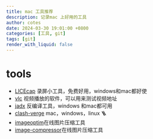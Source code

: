 ```yaml
---
title: mac 工具推荐
description: 记录mac 上好用的工具
author: cotes
date: 2024-03-30 19:01:00 +0800
categories: [工具, git]
tags: [git]
render_with_liquid: false
---
```

# tools
- [LICEcap](https://www.cockos.com/licecap/) 录屏小工具，免费好用，windows和mac都好使
- [vlc](https://www.videolan.org/) 视频播放的软件，可以用来测试视频地址
- [jadx](https://github.com/skylot/jadx) 反编译工具，windows 和mac都可用
- [clash-verge](https://github.com/zzzgydi/clash-verge) mac，windows，linux 🪜
- [imageoptim](https://imageoptim.com/mac)在线图片压缩工具
- [image-compressor](https://imagecompressor.com/)在线图片压缩工具
